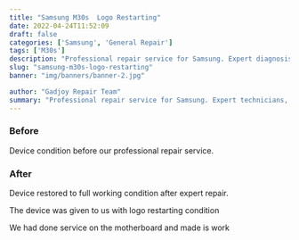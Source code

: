 ```yaml
---
title: "Samsung M30s  Logo Restarting"
date: 2022-04-24T11:52:09
draft: false
categories: ['Samsung', 'General Repair']
tags: ['M30s']
description: "Professional repair service for Samsung. Expert diagnosis and quality repairs in Bangalore."
slug: "samsung-m30s-logo-restarting"
banner: "img/banners/banner-2.jpg"

author: "Gadjoy Repair Team"
summary: "Professional repair service for Samsung. Expert technicians, quality parts, warranty included."
---
```


### Before

Device condition before our professional repair service.

### After

Device restored to full working condition after expert repair.

The device was given to us with logo restarting condition

We had done service on the motherboard and made is work